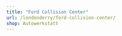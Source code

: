 ```yaml
---
title: "Ford Collision Center"
url: /londonderry/ford-collision-center/
shop: Autowerkstatt
---
```

